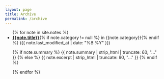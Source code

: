 ```yaml
---
layout: page
title: Archive
permalink: /archive
---
```

<ul class="archive">
{% for note in site.notes %}
  <li>
    <a href="{{ note.url }}{%- if site.use_html_extension -%}.html{%- endif -%}" class="internal-link">
    <b>{{note.title}}</b></a>{% if note.category != null %} in {{note.category}}{% endif %} 
    <span>({{ note.last_modified_at | date: "%B %Y" }})</span>
    <p>
        <span class="summary">
        {% if note.summary %}
          {{ note.summary | strip_html | truncate: 60, "..." }}
        {% else %}
          {{ note.excerpt | strip_html | truncate: 60, "..." }}
        {% endif %}
       </span>
    </P>
  </li>
{% endfor %}
</ul>

